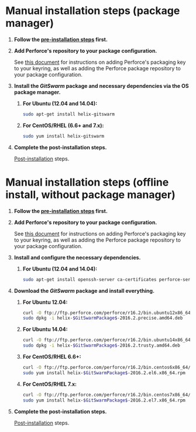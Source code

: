 # Manual installation steps (package manager)

1.  **Follow the [pre-installation steps](README.md) first.**

1.  **Add Perforce's repository to your package configuration.**

    See [this document](https://www.perforce.com/perforce-packages) for
    instructions on adding Perforce's packaging key to your keyring, as well
    as adding the Perforce package repository to your package configuration.

1.  **Install the $GitSwarm$ package and necessary dependencies via the OS
    package manager.**

    1.  **For Ubuntu (12.04 and 14.04):**

        ```bash
        sudo apt-get install helix-gitswarm
        ```

    1.  **For CentOS/RHEL (6.6+ and 7.x):**

        ```bash
        sudo yum install helix-gitswarm
        ```

1.  **Complete the post-installation steps.**

    [Post-installation](README.md#post-installation) steps.

# Manual installation steps (offline install, without package manager)

1.  **Follow the [pre-installation steps](README.md) first.**

1.  **Add Perforce's repository to your package configuration.**

    See [this document](https://www.perforce.com/perforce-packages) for
    instructions on adding Perforce's packaging key to your keyring, as well
    as adding the Perforce package repository to your package configuration.

1.  **Install and configure the necessary dependencies.**

    1.  **For Ubuntu (12.04 and 14.04):**

        ```bash
        sudo apt-get install openssh-server ca-certificates perforce-server helix-git-fusion-base
        ```

1.  **Download the $GitSwarm$ package and install everything.**

    1.  **For Ubuntu 12.04:**

        ```bash
        curl -O ftp://ftp.perforce.com/perforce/r16.2/bin.ubuntu12x86_64/helix-gitswarm-2016.2.precise.amd64.deb
        sudo dpkg -i helix-$GitSwarmPackage$-2016.2.precise.amd64.deb
        ```

    1.  **For Ubuntu 14.04:**

        ```bash
        curl -O ftp://ftp.perforce.com/perforce/r16.2/bin.ubuntu14x86_64/helix-gitswarm-2016.2.trusty.amd64.deb
        sudo dpkg -i helix-$GitSwarmPackage$-2016.2.trusty.amd64.deb
        ```

    1.  **For CentOS/RHEL 6.6+:**

        ```bash
        curl -O ftp://ftp.perforce.com/perforce/r16.2/bin.centos6x86_64/helix-gitswarm-2016.2.el6.x86_64.rpm
        sudo yum install helix-$GitSwarmPackage$-2016.2.el6.x86_64.rpm
        ```

    1.  **For CentOS/RHEL 7.x:**

        ```bash
        curl -O ftp://ftp.perforce.com/perforce/r16.2/bin.centos7x86_64/helix-gitswarm-2016.2.el7.x86_64.rpm
        sudo yum install helix-$GitSwarmPackage$-2016.2.el7.x86_64.rpm
        ```

1.  **Complete the post-installation steps.**

    [Post-installation](README.md#post-installation) steps.
